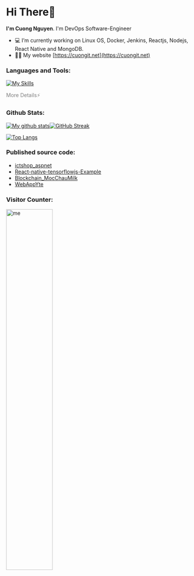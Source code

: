 <h1>Hi There👋</h1>

<b>I'm Cuong Nguyen</b>. I'm DevOps Software-Engineer
- 💻 I’m currently working on Linux OS, Docker, Jenkins, Reactjs, Nodejs, React Native and MongoDB.
- 👨‍💻 My website [https://cuongit.net](https://cuongit.net)

### Languages and Tools:
[![My Skills](https://skillicons.dev/icons?i=linux,docker,jenkins,git,vscode,js,mongodb,nodejs,react,net)](https://skillicons.dev)


<summary style="color:gray">More Details⚡</summary>

### Github Stats:

[![My github stats](https://github-readme-stats.vercel.app/api?username=cuongyd196&count_private=true&show_icons=true&hide_border=true&&theme=tokyonight)](https://github.com/cuongyd196)[![GitHub Streak](https://github-readme-streak-stats.herokuapp.com?user=cuongyd196&theme=tokyonight&date_format=M%20j%5B%2C%20Y%5D)](https://git.io/streak-stats)

[![Top Langs](https://github-readme-stats.vercel.app/api/top-langs/?username=cuongyd196&layout=compact&hide=makefile,c++&hide_border=true&&theme=tokyonight)](https://github.com/cuongyd196)

### Published source code:

- [ictshop_aspnet](https://github.com/Cuongyd196/ictshop_aspnet)
- [React-native-tensorflowjs-Example](https://github.com/Cuongyd196/React-native-tensorflowjs-Example)
- [Blockchain_MocChauMilk](https://github.com/Cuongyd196/Blockchain_MocChauMilk)
- [WebAppYte](https://github.com/Cuongyd196/WebAppYte)

### Visitor Counter:

<img alt="me" width="50%" src="https://profile-counter.glitch.me/cuongyd196/count.svg" />


